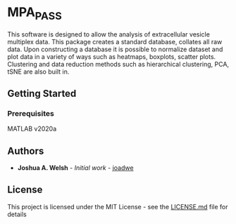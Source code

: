 # MPA<sub>PASS</sub>

This software is designed to allow the analysis of extracellular vesicle multiplex data. This package creates a standard database, collates all raw data. Upon constructing a database it is possible to normalize dataset and plot data in a variety of ways such as heatmaps, boxplots, scatter plots. Clustering and data reduction methods such as hierarchical clustering, PCA, tSNE are also built in. 

## Getting Started



### Prerequisites

MATLAB v2020a


## Authors

* **Joshua A. Welsh** - *Initial work* - [joadwe](https://github.com/joadwe)


## License

This project is licensed under the MIT License - see the [LICENSE.md](LICENSE.md) file for details


